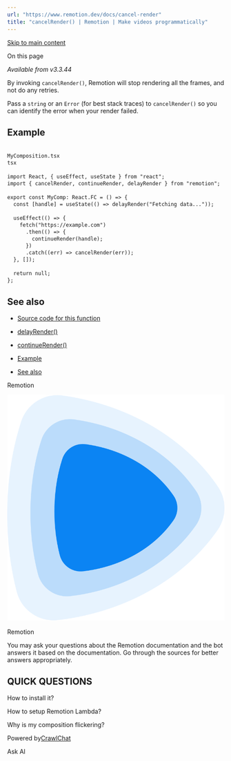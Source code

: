 ```yaml
---
url: "https://www.remotion.dev/docs/cancel-render"
title: "cancelRender() | Remotion | Make videos programmatically"
---
```


[Skip to main content](https://www.remotion.dev/docs/cancel-render#__docusaurus_skipToContent_fallback)

On this page

_Available from v3.3.44_

By invoking `cancelRender()`, Remotion will stop rendering all the frames, and not do any retries.

Pass a `string` or an `Error` (for best stack traces) to `cancelRender()` so you can identify the error when your render failed.

## Example [​](https://www.remotion.dev/docs/cancel-render\#example "Direct link to Example")

```

MyComposition.tsx
tsx

import React, { useEffect, useState } from "react";
import { cancelRender, continueRender, delayRender } from "remotion";

export const MyComp: React.FC = () => {
  const [handle] = useState(() => delayRender("Fetching data..."));

  useEffect(() => {
    fetch("https://example.com")
      .then(() => {
        continueRender(handle);
      })
      .catch((err) => cancelRender(err));
  }, []);

  return null;
};
```

## See also [​](https://www.remotion.dev/docs/cancel-render\#see-also "Direct link to See also")

- [Source code for this function](https://github.com/remotion-dev/remotion/blob/main/packages/core/src/cancel-render.ts)
- [delayRender()](https://www.remotion.dev/docs/delay-render)
- [continueRender()](https://www.remotion.dev/docs/continue-render)

- [Example](https://www.remotion.dev/docs/cancel-render#example)
- [See also](https://www.remotion.dev/docs/cancel-render#see-also)

Remotion

![Logo](https://raw.githubusercontent.com/remotion-dev/brand/refs/heads/main/logo.svg)

Remotion

You may ask your questions about the Remotion documentation and the bot answers it based on the documentation. Go through the sources for better answers appropriately.

## QUICK QUESTIONS

How to install it?

How to setup Remotion Lambda?

Why is my composition flickering?

Powered by[CrawlChat](https://crawlchat.app/?ref=powered-by-remotion)

Ask AI